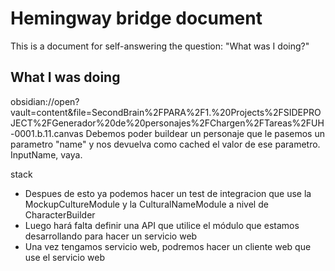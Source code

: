 # Hemingway bridge document

This is a document for self-answering the question: "What was I doing?"

## What I was doing

obsidian://open?vault=content&file=SecondBrain%2FPARA%2F1.%20Projects%2FSIDEPROJECT%2FGenerador%20de%20personajes%2FChargen%2FTareas%2FUH-0001.b.11.canvas
Debemos poder buildear un personaje que le pasemos un parametro "name" y nos devuelva como cached el valor de ese parametro. InputName, vaya.

stack
- Despues de esto ya podemos hacer un test de integracion que use la MockupCultureModule y la CulturalNameModule a nivel de CharacterBuilder
- Luego hará falta definir una API que utilice el módulo que estamos desarrollando para hacer un servicio web
- Una vez tengamos servicio web, podremos hacer un cliente web que use el servicio web